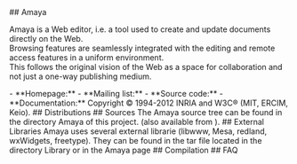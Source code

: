 <a name="overview"/>
## Amaya

Amaya is a Web editor, i.e. a tool used to create and update documents directly on the Web.<br/>
Browsing features are seamlessly integrated with the editing and remote access features in a uniform environment.<br/>
This follows the original vision of the Web as a space for collaboration and not just a one-way publishing medium.

<a name="resources"/>
- **Homepage:** <http://www.w3.org/Amaya>
- **Mailing list:** <http://www.w3.org/Amaya/User/Mailing.html>
- **Source code:** <https://github.com/w3c/Amaya>
- **Documentation:** <http://www.w3.org/Amaya/User/>

<a name="copyright"/>
Copyright  ©  1994-2012 INRIA and W3C® (MIT, ERCIM, Keio).

<a name="distribution"/>
## Distributions
<http://www.w3.org/Amaya/User/BinDist.html>

<a name="source"/>
## Sources
The Amaya source tree can be found in the directory Amaya of this project. 
(also available from <http://www.w3.org/Amaya/User/SourceDist.html>).
 
 
<a name="libraries"/>
## External Libraries
Amaya uses several external librarie (libwww, Mesa, redland, wxWidgets, freetype). 
They can be found in the tar file located in the directory Library or in the Amaya page 
<http://www.w3.org/Amaya/User/SourceDist.html>

 
<a name="compilation"/>
## Compilation
<http://www.w3.org/Amaya/User/Overview.html>
  
<a name="faq"/>
## FAQ
<http://www.w3.org/Amaya/User/FAQ.html>

